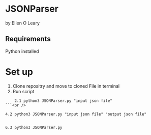 # JSONParser

by Ellen O Leary

## Requirements
Python installed

# Set up
1. Clone repositry and move to cloned File in terminal
2. Run script<br />  

```
    2.1 python3 JSONParser.py "input json file"
```<br /> 
```
    4.2 python3 JSONParser.py "input json file" "output json file"
```<br /> 
```
    6.3 python3 JSONParser.py
```  <br /> 
